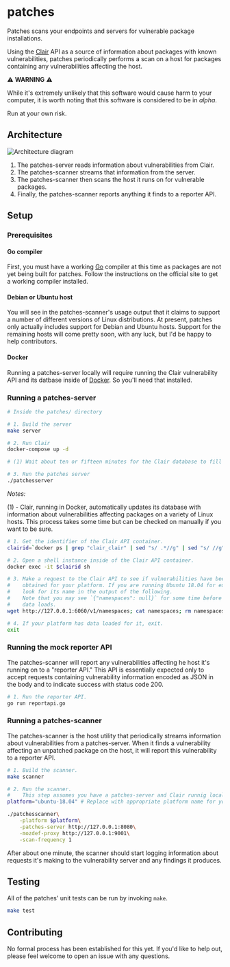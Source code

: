 # patches

Patches scans your endpoints and servers for vulnerable package installations.

Using the [Clair](https://coreos.com/clair/docs/latest/) API as a source of
information about packages with known vulnerabilities, patches periodically
performs a scan on a host for packages containing any vulnerabilities affecting
the host.


⚠️  **WARNING** ⚠️

While it's extremely unlikely that this software would cause harm to your
computer, it is worth noting that this software is considered to be in _alpha_.

Run at your own risk.

## Architecture

![Architecture diagram](https://raw.githubusercontent.com/arcrose/patches/master/docs/arch.png)

1. The patches-server reads information about vulnerabilities from Clair.
2. The patches-scanner streams that information from the server.
3. The patches-scanner then scans the host it runs on for vulnerable packages.
4. Finally, the patches-scanner reports anything it finds to a reporter API.

## Setup

### Prerequisites

#### Go compiler

First, you must have a working [Go](https://golang.org/) compiler at this time
as packages are not yet being built for patches.  Follow the instructions on
the official site to get a working compiler installed.

#### Debian or Ubuntu host

You will see in the patches-scanner's usage output that it claims to support a
number of different versions of Linux distributions.  At present, patches only
actually includes support for Debian and Ubuntu hosts.  Support for the
remaining hosts will come pretty soon, with any luck, but I'd be happy to help
contributors.

#### Docker

Running a patches-server locally will require running the Clair vulnerability
API and its datbase inside of [Docker](https://www.docker.com/). So you'll
need that installed.

### Running a patches-server

```bash
# Inside the patches/ directory

# 1. Build the server
make server

# 2. Run Clair
docker-compose up -d

# (1) Wait about ten or fifteen minutes for the Clair database to fill up.

# 3. Run the patches server
./patchesserver
```

_Notes:_

(1) - Clair, running in Docker, automatically updates its database with
information about vulnerabilities affecting packages on a variety of
Linux hosts.  This process takes some time but can be checked on manually if
you want to be sure.

```bash
# 1. Get the identifier of the Clair API container.
clairid=`docker ps | grep "clair_clair" | sed "s/ .*//g" | sed "s/ //g"`

# 2. Open a shell instance inside of the Clair API container.
docker exec -it $clairid sh

# 3. Make a request to the Clair API to see if vulnerabilities have been
#    obtained for your platform. If you are running Ubuntu 18.04 for example,
#    look for its name in the output of the following.
#    Note that you may see `{"namespaces": null}` for some time before any
#    data loads.
wget http://127.0.0.1:6060/v1/namespaces; cat namespaces; rm namespaces

# 4. If your platform has data loaded for it, exit.
exit
```

### Running the mock reporter API

The patches-scanner will report any vulnerabilities affecting he host it's
running on to a "reporter API." This API is essentially expected only to
accept requests containing vulnerability information encoded as JSON in the
body and to indicate success with status code 200.

```bash
# 1. Run the reporter API.
go run reportapi.go
```

### Running a patches-scanner

The patches-scanner is the host utility that periodically streams information
about vulnerabilities from a patches-server.  When it finds a vulnerability
affecting an unpatched package on the host, it will report this vulnerability
to a reporter API.

```bash
# 1. Build the scanner.
make scanner

# 2. Run the scanner.
#    This step assumes you have a patches-server and Clair runnig locally.
platform="ubuntu-18.04" # Replace with appropriate platform name for you

./patchesscanner\
	-platform $platform\
	-patches-server http://127.0.0.1:8080\
	-mozdef-proxy http://127.0.0.1:9001\
	-scan-frequency 1
```

After about one minute, the scanner should start logging information about
requests it's making to the vulnerability server and any findings it produces.

## Testing

All of the patches' unit tests can be run by invoking `make`.

```bash
make test
```

## Contributing

No formal process has been established for this yet.
If you'd like to help out, please feel welcome to open an issue with any
questions.
